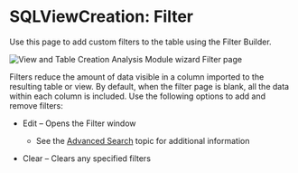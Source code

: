 # SQLViewCreation: Filter

Use this page to add custom filters to the table using the Filter Builder.

![View and Table Creation Analysis Module wizard Filter page](/img/product_docs/accessanalyzer/enterpriseauditor/admin/datacollector/ewsmailbox/filter.webp)

Filters reduce the amount of data visible in a column imported to the resulting table or view. By default, when the filter page is blank, all the data within each column is included. Use the following options to add and remove filters:

- Edit – Opens the Filter window

  - See the [Advanced Search](/docs/accessanalyzer/enterpriseauditor/admin/navigate/datagrid.md#advanced-search) topic for additional information
- Clear – Clears any specified filters
